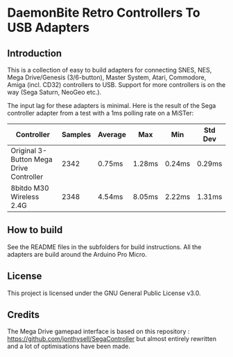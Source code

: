 # DaemonBite Retro Controllers To USB Adapters
## Introduction
This is a collection of easy to build adapters for connecting SNES, NES, Mega Drive/Genesis (3/6-button), Master System, Atari, Commodore, Amiga (incl. CD32) controllers to USB. Support for more controllers is on the way (Sega Saturn, NeoGeo etc.).

The input lag for these adapters is minimal. Here is the result of the Sega controller adapter from a test with a 1ms polling rate on a MiSTer:

| Controller | Samples | Average | Max | Min | Std Dev |
| ------ | ------ | ------ | ------ | ------ | ------ | 
| Original 3-Button Mega Drive Controller | 2342 | 0.75ms | 1.28ms | 0.24ms | 0.29ms |
| 8bitdo M30 Wireless 2.4G | 2348 | 4.54ms | 8.05ms | 2.22ms | 1.31ms |

## How to build
See the README files in the subfolders for build instructions. All the adapters are build around the Arduino Pro Micro.

## License
This project is licensed under the GNU General Public License v3.0.

## Credits
The Mega Drive gamepad interface is based on this repository : https://github.com/jonthysell/SegaController but almost entirely rewritten and a lot of optimisations have been made.
